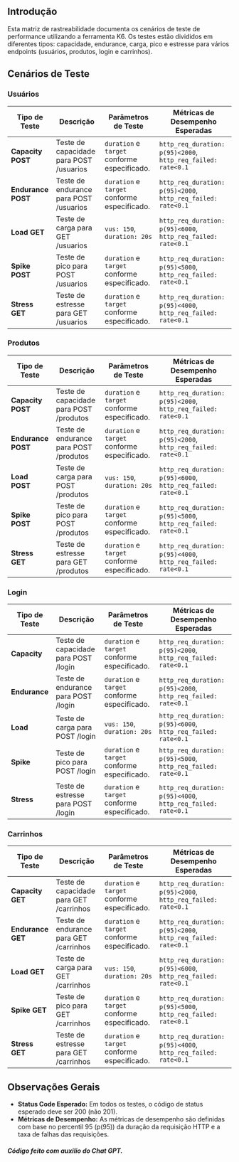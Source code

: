 
## Introdução
Esta matriz de rastreabilidade documenta os cenários de teste de performance utilizando a ferramenta K6. Os testes estão divididos em diferentes tipos: capacidade, endurance, carga, pico e estresse para vários endpoints (usuários, produtos, login e carrinhos).

## Cenários de Teste

### Usuários

| Tipo de Teste      | Descrição                                     | Parâmetros de Teste                                    | Métricas de Desempenho Esperadas    |
|--------------------|-----------------------------------------------|-------------------------------------------------------|-------------------------------------|
| **Capacity POST**  | Teste de capacidade para POST /usuarios       | `duration` e `target` conforme especificado.          | `http_req_duration: p(95)<2000`, `http_req_failed: rate<0.1` |
| **Endurance POST** | Teste de endurance para POST /usuarios        | `duration` e `target` conforme especificado.          | `http_req_duration: p(95)<2000`, `http_req_failed: rate<0.1` |
| **Load GET**       | Teste de carga para GET /usuarios             | `vus: 150`, `duration: 20s`                           | `http_req_duration: p(95)<6000`, `http_req_failed: rate<0.1` |
| **Spike POST**     | Teste de pico para POST /usuarios             | `duration` e `target` conforme especificado.          | `http_req_duration: p(95)<5000`, `http_req_failed: rate<0.1` |
| **Stress GET**     | Teste de estresse para GET /usuarios          | `duration` e `target` conforme especificado.          | `http_req_duration: p(95)<4000`, `http_req_failed: rate<0.1` |

### Produtos

| Tipo de Teste       | Descrição                                    | Parâmetros de Teste                                    | Métricas de Desempenho Esperadas    |
|---------------------|----------------------------------------------|-------------------------------------------------------|-------------------------------------|
| **Capacity POST**   | Teste de capacidade para POST /produtos      | `duration` e `target` conforme especificado.          | `http_req_duration: p(95)<2000`, `http_req_failed: rate<0.1` |
| **Endurance POST**  | Teste de endurance para POST /produtos       | `duration` e `target` conforme especificado.          | `http_req_duration: p(95)<2000`, `http_req_failed: rate<0.1` |
| **Load POST**       | Teste de carga para POST /produtos           | `vus: 150`, `duration: 20s`                           | `http_req_duration: p(95)<6000`, `http_req_failed: rate<0.1` |
| **Spike POST**      | Teste de pico para POST /produtos            | `duration` e `target` conforme especificado.          | `http_req_duration: p(95)<5000`, `http_req_failed: rate<0.1` |
| **Stress GET**      | Teste de estresse para GET /produtos         | `duration` e `target` conforme especificado.          | `http_req_duration: p(95)<4000`, `http_req_failed: rate<0.1` |

### Login

| Tipo de Teste      | Descrição                                      | Parâmetros de Teste                                    | Métricas de Desempenho Esperadas    |
|--------------------|------------------------------------------------|-------------------------------------------------------|-------------------------------------|
| **Capacity**       | Teste de capacidade para POST /login           | `duration` e `target` conforme especificado.          | `http_req_duration: p(95)<2000`, `http_req_failed: rate<0.1` |
| **Endurance**      | Teste de endurance para POST /login            | `duration` e `target` conforme especificado.          | `http_req_duration: p(95)<2000`, `http_req_failed: rate<0.1` |
| **Load**           | Teste de carga para POST /login                | `vus: 150`, `duration: 20s`                           | `http_req_duration: p(95)<6000`, `http_req_failed: rate<0.1` |
| **Spike**          | Teste de pico para POST /login                 | `duration` e `target` conforme especificado.          | `http_req_duration: p(95)<5000`, `http_req_failed: rate<0.1` |
| **Stress**         | Teste de estresse para POST /login             | `duration` e `target` conforme especificado.          | `http_req_duration: p(95)<4000`, `http_req_failed: rate<0.1` |

### Carrinhos

| Tipo de Teste      | Descrição                                     | Parâmetros de Teste                                    | Métricas de Desempenho Esperadas    |
|--------------------|-----------------------------------------------|-------------------------------------------------------|-------------------------------------|
| **Capacity GET**   | Teste de capacidade para GET /carrinhos       | `duration` e `target` conforme especificado.          | `http_req_duration: p(95)<2000`, `http_req_failed: rate<0.1` |
| **Endurance GET**  | Teste de endurance para GET /carrinhos        | `duration` e `target` conforme especificado.          | `http_req_duration: p(95)<2000`, `http_req_failed: rate<0.1` |
| **Load GET**       | Teste de carga para GET /carrinhos            | `vus: 150`, `duration: 20s`                           | `http_req_duration: p(95)<6000`, `http_req_failed: rate<0.1` |
| **Spike GET**      | Teste de pico para GET /carrinhos             | `duration` e `target` conforme especificado.          | `http_req_duration: p(95)<5000`, `http_req_failed: rate<0.1` |
| **Stress GET**     | Teste de estresse para GET /carrinhos         | `duration` e `target` conforme especificado.          | `http_req_duration: p(95)<4000`, `http_req_failed: rate<0.1` |

## Observações Gerais
- **Status Code Esperado:** Em todos os testes, o código de status esperado deve ser 200 (não 201).
- **Métricas de Desempenho:** As métricas de desempenho são definidas com base no percentil 95 (p(95)) da duração da requisição HTTP e a taxa de falhas das requisições.

#### _Código feito com auxilio do Chat GPT._